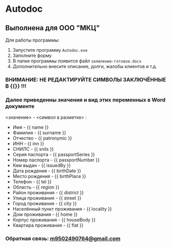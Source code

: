 # Autodoc #
## Выполнена для ООО "МКЦ" ##

Для работы программы:
1. Запустите программу ` Autodoc.exe `
1. Заполните форму
1. В папке программы появится файл ` заявление-готовое.docx `
1. Дополнительно внесите описание, долги, жалобы клиентов и т.д.

### ВНИМАНИЕ: НЕ РЕДАКТИРУЙТЕ СИМВОЛЫ ЗАКЛЮЧЁННЫЕ В {{}} !!! ###

### Далее приведенны значения и вид этих переменных в Word документе ###
<значение> - <символ в разметке> :

- Имя - {{ name }}
- Фамилия - {{ surname }}
- Отчество - {{ patronymic }}
- ИНН - {{ inn }}
- СНИЛС - {{ snils }}
- Серия паспорта - {{ passportSeries }}
- Номер паспорта - {{ passportNumber }}
- Кем выдан - {{ issuedBy }}
- Дата рождения - {{ birthDate }}
- Место рождения - {{ birthPlace }}
- Телефон - {{ tel }}
- Область - {{ region }}
- Район проживания - {{ district }}
- Улица проживания - {{ street }}
- Город проживания - {{ city }}
- Населённый пункт проживания - {{ locality }}
- Дом проживания - {{ home }}
- Корпус проживания - {{ houseBody }}
- Квартира проживания - {{ flat }}

### Обратная связь: m9502490764@gmail.com ###


